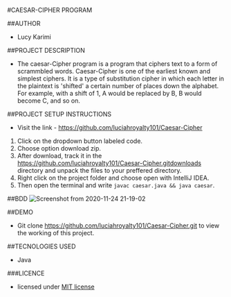 #CAESAR-CIPHER PROGRAM

##AUTHOR
* Lucy Karimi

##PROJECT DESCRIPTION
*  The caesar-Cipher program is a program that ciphers text to a form of scrammbled words. Caesar-Cipher is one of the earliest known and simplest ciphers. It is a type of substitution cipher in which each letter in the plaintext is 'shifted' a certain number of places down the alphabet. For example, with a shift of 1, A would be replaced by B, B would become C, and so on.

##PROJECT SETUP INSTRUCTIONS
* Visit the link - https://github.com/luciahroyalty101/Caesar-Cipher

 1. Click on the dropdown button labeled code.
 2. Choose option download zip.
 3. After download, track it in the https://github.com/luciahroyalty101/Caesar-Cipher.gitdownloads directory and unpack the files to your preffered directory.
 4. Right click on the project folder and choose open with IntelliJ IDEA.
 5. Then open the terminal and write `javac caesar.java && java caesar`.

##BDD
![Screenshot from 2020-11-24 21-19-02](https://user-images.githubusercontent.com/68492502/100135502-c7fcb200-2e9a-11eb-874b-5e0eba24f140.png)


##DEMO
* Git clone https://github.com/luciahroyalty101/Caesar-Cipher.git to view the working of this project. 

##TECNOLOGIES USED
* Java

###LICENCE
*  licensed under [MIT license](LICENSE)


